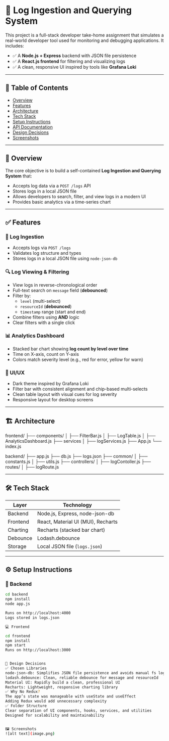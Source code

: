 # 📘 Log Ingestion and Querying System

This project is a full-stack developer take-home assignment that simulates a real-world developer tool used for monitoring and debugging applications. It includes:

- ✅ A **Node.js + Express** backend with JSON file persistence
- ✅ A **React.js frontend** for filtering and visualizing logs
- ✅ A clean, responsive UI inspired by tools like **Grafana Loki**

---

## 🚀 Table of Contents

- [Overview](#overview)
- [Features](#features)
- [Architecture](#architecture)
- [Tech Stack](#tech-stack)
- [Setup Instructions](#setup-instructions)
- [API Documentation](#api-documentation)
- [Design Decisions](#design-decisions)
- [Screenshots](#screenshots)


---

## 📌 Overview

The core objective is to build a self-contained **Log Ingestion and Querying System** that:

- Accepts log data via a `POST /logs` API
- Stores logs in a local JSON file
- Allows developers to search, filter, and view logs in a modern UI
- Provides basic analytics via a time-series chart


---

## ✅ Features

### 🔁 Log Ingestion

- Accepts logs via `POST /logs`
- Validates log structure and types
- Stores logs in a local JSON file using `node-json-db`

### 🔍 Log Viewing & Filtering

- View logs in reverse-chronological order
- Full-text search on `message` field (**debounced**)
- Filter by:
  - `level` (multi-select)
  - `resourceId` (**debounced**)
  - `timestamp` range (start and end)
- Combine filters using **AND** logic
- Clear filters with a single click

### 📊 Analytics Dashboard

- Stacked bar chart showing **log count by level over time**
- Time on X-axis, count on Y-axis
- Colors match severity level (e.g., red for error, yellow for warn)

### 🎨 UI/UX

- Dark theme inspired by Grafana Loki
- Filter bar with consistent alignment and chip-based multi-selects
- Clean table layout with visual cues for log severity
- Responsive layout for desktop screens

---

## 🏗️ Architecture
frontend/
├── components/
│ ├── FilterBar.js
│ ├── LogTable.js
│ ├── AnalyticsDashboard.js
├── services
│ ├── logServices.js
├── App.js
└── index.js

backend/
├── app.js
├── db.js
├── logs.json
├── common/
│ ├── constants.js
│ ├── utils.js
├── controllers/
│ ├── logContoller.js
├── routes/
│ ├── logRoute.js


---

## 🛠️ Tech Stack

| Layer     | Technology               |
|-----------|---------------------------|
| Backend   | Node.js, Express, node-json-db |
| Frontend  | React, Material UI (MUI), Recharts |
| Charting  | Recharts (stacked bar chart) |
| Debounce  | Lodash.debounce |
| Storage   | Local JSON file (`logs.json`) |

---

## ⚙️ Setup Instructions

### 🔧 Backend

```bash
cd backend
npm install
node app.js

Runs on http://localhost:4000
Logs stored in logs.json

💻 Frontend

cd frontend
npm install
npm start
Runs on http://localhost:3000


🧠 Design Decisions
✅ Chosen Libraries
node-json-db: Simplifies JSON file persistence and avoids manual fs logic
lodash.debounce: Clean, reliable debounce for message and resourceId
Material UI: Rapidly build a clean, professional UI
Recharts: Lightweight, responsive charting library
✅ Why No Redux?
The app’s state was manageable with useState and useEffect
Adding Redux would add unnecessary complexity
✅ Folder Structure
Clear separation of UI components, hooks, services, and utilities
Designed for scalability and maintainability


🖼️ Screenshots
![alt text](image.png)